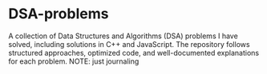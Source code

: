 # DSA-problems
A collection of Data Structures and Algorithms (DSA) problems I have solved, including solutions in C++ and JavaScript. The repository follows structured approaches, optimized code, and well-documented explanations for each problem. NOTE:  just journaling

